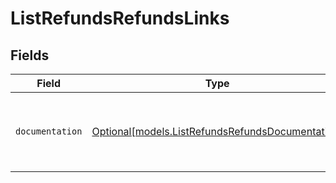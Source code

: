 # ListRefundsRefundsLinks


## Fields

| Field                                                                                            | Type                                                                                             | Required                                                                                         | Description                                                                                      |
| ------------------------------------------------------------------------------------------------ | ------------------------------------------------------------------------------------------------ | ------------------------------------------------------------------------------------------------ | ------------------------------------------------------------------------------------------------ |
| `documentation`                                                                                  | [Optional[models.ListRefundsRefundsDocumentation]](../models/listrefundsrefundsdocumentation.md) | :heavy_minus_sign:                                                                               | The URL to the generic Mollie API error handling guide.                                          |